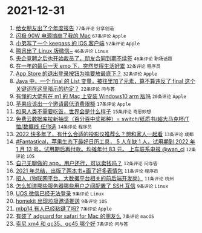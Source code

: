 # 2021-12-31

1. [给女朋友出了个年度报告](https://www.v2ex.com/t/825404) `77条评论` `分享创造`
1. [闪极 90W 电源搞崩了我的 Mac](https://www.v2ex.com/t/825435) `67条评论` `Apple`
1. [小弟写了一个 keepass 的 iOS 客户端](https://www.v2ex.com/t/825428) `52条评论` `Apple`
1. [腾讯出了 Linux 版微信~](https://www.v2ex.com/t/825417) `46条评论` `Linux`
1. [央企竞聘之后也开始裁员了，朋友合同到期不续签](https://www.v2ex.com/t/825423) `46条评论` `职场话题`
1. [在一年的最后一天 emo 下，突然觉得生活好累](https://www.v2ex.com/t/825441) `32条评论` `程序员`
1. [App Store 的退出登录按钮为啥要放最底下？](https://www.v2ex.com/t/825422) `32条评论` `Apple`
1. [Java 中，一个 final 的 List 变量，被往里加了元素，算不算违反了 final 这个关键词在这里暗示的约定？](https://www.v2ex.com/t/825448) `22条评论` `问与答`
1. [有懂的大佬有在 m1 的 Mac 上安装 Windows10 arm 版吗](https://www.v2ex.com/t/825405) `20条评论` `Apple`
1. [苹果应该出一个邀请最低消费限额](https://www.v2ex.com/t/825409) `17条评论` `Apple`
1. [如果人类不需要吃饭，世界会是什么样子](https://www.v2ex.com/t/825458) `15条评论` `奇思妙想`
1. [免费云数据库拉新抽奖（百分百中奖那种）= switch/纸质书/超大马克杯/T 恤/数据线 任你选](https://www.v2ex.com/t/825427) `14条评论` `程序员`
1. [2022 快多年了，有什么合适的投影仪推荐么？想和家人一起看](https://www.v2ex.com/t/825418) `13条评论` `成都`
1. [#Fantastical，苹果生态下最好日历工具， 5 人车缺 1 人，试用期到 2022 年 1 月 13 号，试用期后再付款。均摊年付 83 元。 上车联系电报 @wan_ci](https://www.v2ex.com/t/825429) `12条评论` `iOS`
1. [自己无聊做的 app，用户还行，可以卖钱吗？](https://www.v2ex.com/t/825408) `12条评论` `问与答`
1. [2021 年总结，出版了两本书+画了好多表情包](https://www.v2ex.com/t/825432) `11条评论` `程序员`
1. [招人（物联网平台、大数据平台相关的前后端开发岗）](https://www.v2ex.com/t/825402) `11条评论` `杭州`
1. [怎么知道哪些服务器哪些用户之间配置了 SSH 互信](https://www.v2ex.com/t/825449) `9条评论` `Linux`
1. [UOS 微信已经无法登录](https://www.v2ex.com/t/825430) `9条评论` `Linux`
1. [homekit 出现垃圾邀请推送](https://www.v2ex.com/t/825403) `9条评论` `iOS`
1. [mbp14 有人已经粘键了吗?](https://www.v2ex.com/t/825460) `7条评论` `Apple`
1. [有装了 adguard for safari for Mac 的朋友么](https://www.v2ex.com/t/825438) `7条评论` `macOS`
1. [索尼 xm4 和 qc35、qc45 哪个好](https://www.v2ex.com/t/825433) `7条评论` `问与答`
